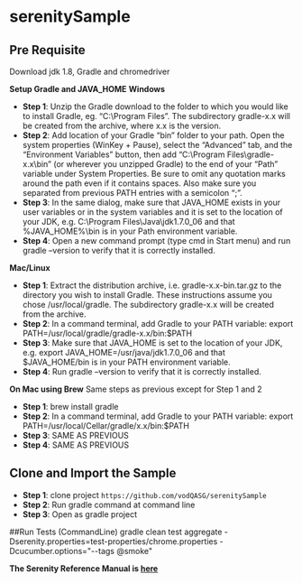 # serenitySample

## Pre Requisite
 Download jdk 1.8, Gradle and chromedriver

 **Setup Gradle and JAVA_HOME**
 **Windows**

 * **Step 1**: Unzip the Gradle download to the folder to which you would like to install Gradle, eg. “C:\Program Files”. The subdirectory gradle-x.x will be created from the archive, where x.x is the version.
 * **Step 2**: Add location of your Gradle “bin” folder to your path. Open the system properties (WinKey + Pause), select the “Advanced” tab, and the “Environment Variables” button, then add “C:\Program Files\gradle-x.x\bin” (or wherever you unzipped Gradle) to the end of your “Path” variable under System Properties. Be sure to omit any quotation marks around the path even if it contains spaces. Also make sure you separated from previous PATH entries with a semicolon “;”.
 * **Step 3**: In the same dialog, make sure that JAVA_HOME exists in your user variables or in the system variables and it is set to the location of your JDK, e.g. C:\Program Files\Java\jdk1.7.0_06 and that %JAVA_HOME%\bin is in your Path environment variable.
 * **Step 4**: Open a new command prompt (type cmd in Start menu) and run gradle –version to verify that it is correctly installed.

 **Mac/Linux**

 * **Step 1**: Extract the distribution archive, i.e. gradle-x.x-bin.tar.gz to the directory you wish to install Gradle. These instructions assume you chose /usr/local/gradle. The subdirectory gradle-x.x will be created from the archive.
 * **Step 2**: In a command terminal, add Gradle to your PATH variable: export PATH=/usr/local/gradle/gradle-x.x/bin:$PATH
 * **Step 3**: Make sure that JAVA_HOME is set to the location of your JDK, e.g. export JAVA_HOME=/usr/java/jdk1.7.0_06 and that $JAVA_HOME/bin is in your PATH environment variable.
 * **Step 4**: Run gradle –version to verify that it is correctly installed.
 
 **On Mac using Brew**
Same steps as previous except for Step 1 and 2
* **Step 1**: brew install gradle
* **Step 2**: In a command terminal, add Gradle to your PATH variable: export PATH=/usr/local/Cellar/gradle/x.x/bin:$PATH
* **Step 3**: SAME AS PREVIOUS
* **Step 4**: SAME AS PREVIOUS

## Clone and Import the Sample
* **Step 1**: clone project `https://github.com/vodQASG/serenitySample`
* **Step 2**: Run gradle command at command line
* **Step 3**: Open as gradle project

##Run Tests (CommandLine)
gradle clean test aggregate -Dserenity.properties=test-properties/chrome.properties -Dcucumber.options="--tags @smoke"

**The Serenity Reference Manual is [here](http://thucydides.info/docs/serenity-staging/#_serenity_with_cucumber)**
